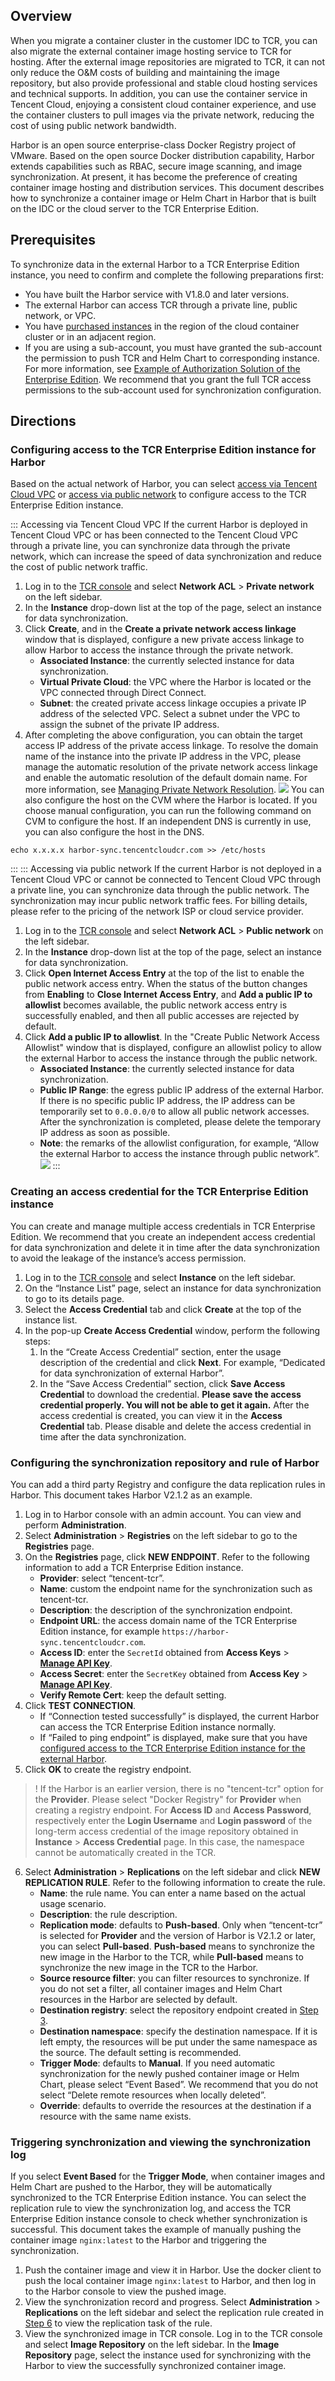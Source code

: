 ## Overview
When you migrate a container cluster in the customer IDC to TCR, you can also migrate the external container image hosting service to TCR for hosting. After the external image repositories are migrated to TCR, it can not only reduce the O&M costs of building and maintaining the image repository, but also provide professional and stable cloud hosting services and technical supports. In addition, you can use the container service in Tencent Cloud, enjoying a consistent cloud container experience, and use the container clusters to pull images via the private network, reducing the cost of using public network bandwidth.

Harbor is an open source enterprise-class Docker Registry project of VMware. Based on the open source Docker distribution capability, Harbor extends capabilities such as RBAC, secure image scanning, and image synchronization. At present, it has become the preference of creating container image hosting and distribution services. This document describes how to synchronize a container image or Helm Chart in Harbor that is built on the IDC or the cloud server to the TCR Enterprise Edition.

## Prerequisites
To synchronize data in the external Harbor to a TCR Enterprise Edition instance, you need to confirm and complete the following preparations first:
- You have built the Harbor service with V1.8.0 and later versions.
- The external Harbor can access TCR through a private line, public network, or VPC.
- You have [purchased instances](https://intl.cloud.tencent.com/document/product/1051/39088) in the region of the cloud container cluster or in an adjacent region.
- If you are using a sub-account, you must have granted the sub-account the permission to push TCR and Helm Chart to corresponding instance. For more information, see [Example of Authorization Solution of the Enterprise Edition](https://intl.cloud.tencent.com/document/product/1051/37248). We recommend that you grant the full TCR access permissions to the sub-account used for synchronization configuration.

## Directions
<span id="Configuration"></span>

### Configuring access to the TCR Enterprise Edition instance for Harbor

Based on the actual network of Harbor, you can select [access via Tencent Cloud VPC](#vpc) or [access via public network](#publicnet) to configure access to the TCR Enterprise Edition instance.

<dx-tabs>
::: Accessing via Tencent Cloud VPC
If the current Harbor is deployed in Tencent Cloud VPC or has been connected to the Tencent Cloud VPC through a private line, you can synchronize data through the private network, which can increase the speed of data synchronization and reduce the cost of public network traffic.

1. Log in to the [TCR console](https://console.cloud.tencent.com/tcr) and select **Network ACL** > **Private network** on the left sidebar.
2. In the **Instance** drop-down list at the top of the page, select an instance for data synchronization.
3. Click **Create**, and in the **Create a private network access linkage** window that is displayed, configure a new private access linkage to allow Harbor to access the instance through the private network.
	- **Associated Instance**: the currently selected instance for data synchronization.
	- **Virtual Private Cloud**: the VPC where the Harbor is located or the VPC connected through Direct Connect.
	- **Subnet**: the created private access linkage occupies a private IP address of the selected VPC. Select a subnet under the VPC to assign the subnet of the private IP address.
4. After completing the above configuration, you can obtain the target access IP address of the private access linkage. To resolve the domain name of the instance into the private IP address in the VPC, please manage the automatic resolution of the private network access linkage and enable the automatic resolution of the default domain name. For more information, see [Managing Private Network Resolution](https://intl.cloud.tencent.com/document/product/1051/35492).
![](https://main.qcloudimg.com/raw/3f1992c74f5f97496bb84d806951ea63.png)
You can also configure the host on the CVM where the Harbor is located. If you choose manual configuration, you can run the following command on CVM to configure the host. If an independent DNS is currently in use, you can also configure the host in the DNS.
```
echo x.x.x.x harbor-sync.tencentcloudcr.com >> /etc/hosts
```
:::
::: Accessing via public network
If the current Harbor is not deployed in a Tencent Cloud VPC or cannot be connected to Tencent Cloud VPC through a private line, you can synchronize data through the public network. The synchronization may incur public network traffic fees. For billing details, please refer to the pricing of the network ISP or cloud service provider.
1. Log in to the [TCR console](https://console.cloud.tencent.com/tcr) and select **Network ACL** > **Public network** on the left sidebar.
2. In the **Instance** drop-down list at the top of the page, select an instance for data synchronization.
3. Click **Open Internet Access Entry** at the top of the list to enable the public network access entry.
When the status of the button changes from **Enabling** to **Close Internet Access Entry**, and **Add a public IP to allowlist** becomes available, the public network access entry is successfully enabled, and then all public accesses are rejected by default.
4. Click **Add a public IP to allowlist**. In the "Create Public Network Access Allowlist" window that is displayed, configure an allowlist policy to allow the external Harbor to access the instance through the public network.
	- **Associated Instance**: the currently selected instance for data synchronization.
	- **Public IP Range**: the egress public IP address of the external Harbor. If there is no specific public IP address, the IP address can be temporarily set to `0.0.0.0/0` to allow all public network accesses. After the synchronization is completed, please delete the temporary IP address as soon as possible.
	- **Note**: the remarks of the allowlist configuration, for example, “Allow the external Harbor to access the instance through public network”.
![](https://staticintl.cloudcachetci.com/yehe/backend-news/YGw7975_487b82faa82a11edbb45525400c56988.png)
:::
</dx-tabs>

### Creating an access credential for the TCR Enterprise Edition instance

You can create and manage multiple access credentials in TCR Enterprise Edition. We recommend that you create an independent access credential for data synchronization and delete it in time after the data synchronization to avoid the leakage of the instance’s access permission.
1. Log in to the [TCR console](https://console.cloud.tencent.com/tcr) and select **Instance** on the left sidebar.
2. On the “Instance List” page, select an instance for data synchronization to go to its details page.
3. Select the **Access Credential** tab and click **Create** at the top of the instance list.
4. In the pop-up **Create Access Credential** window, perform the following steps:
    1. In the “Create Access Credential” section, enter the usage description of the credential and click **Next**. For example, “Dedicated for data synchronization of external Harbor”.
    2. In the “Save Access Credential” section, click **Save Access Credential** to download the credential. **Please save the access credential properly. You will not be able to get it again.**
After the access credential is created, you can view it in the **Access Credential** tab. Please disable and delete the access credential in time after the data synchronization.

### Configuring the synchronization repository and rule of Harbor
You can add a third party Registry and configure the data replication rules in Harbor. This document takes Harbor V2.1.2 as an example.
1. Log in to Harbor console with an admin account. You can view and perform **Administration**.
2. Select **Administration** > **Registries** on the left sidebar to go to the **Registries** page.
3. <span id="Step3"></span>On the **Registries** page, click **NEW ENDPOINT**. Refer to the following information to add a TCR Enterprise Edition instance.
	- **Provider**: select “tencent-tcr”.
	- **Name**: custom the endpoint name for the synchronization such as tencent-tcr.
	- **Description**: the description of the synchronization endpoint.
	- **Endpoint URL**: the access domain name of the TCR Enterprise Edition instance, for example `https://harbor-sync.tencentcloudcr.com`.
	- **Access ID**: enter the `SecretId` obtained from **Access Keys** > **[Manage API Key](https://console.cloud.tencent.com/cam/capi)**.
	- **Access Secret**: enter the `SecretKey` obtained from **Access Key** > **[Manage API Key](https://console.cloud.tencent.com/cam/capi)**.
	- **Verify Remote Cert**: keep the default setting.
4. Click **TEST CONNECTION**.
   - If “Connection tested successfully” is displayed, the current Harbor can access the TCR Enterprise Edition instance normally.
   - If “Failed to ping endpoint” is displayed, make sure that you have [configured access to the TCR Enterprise Edition instance for the external Harbor](#Configuration).
5. Click **OK** to create the registry endpoint.


>! If the Harbor is an earlier version, there is no "tencent-tcr" option for the **Provider**. Please select "Docker Registry" for **Provider** when creating a registry endpoint. For **Access ID** and **Access Password**, respectively enter the **Login Username** and **Login password** of the long-term access credential of the image repository obtained in **Instance** > **Access Credential** page. In this case, the namespace cannot be automatically created in the TCR.

6. <span id="createRule"></span>Select **Administration** > **Replications** on the left sidebar and click **NEW REPLICATION RULE**. Refer to the following information to create the rule.
   - **Name**: the rule name. You can enter a name based on the actual usage scenario.
	- **Description**: the rule description.
    - **Replication mode**: defaults to **Push-based**. Only when “tencent-tcr” is selected for **Provider** and the version of Harbor is V2.1.2 or later, you can select **Pull-based**. **Push-based** means to synchronize the new image in the Harbor to the TCR, while **Pull-based** means to synchronize the new image in the TCR to the Harbor.
	- **Source resource filter**: you can filter resources to synchronize. If you do not set a filter, all container images and Helm Chart resources in the Harbor are selected by default.
	- **Destination registry**: select the repository endpoint created in [Step 3](#Step3).
	- **Destination namespace**: specify the destination namespace. If it is left empty, the resources will be put under the same namespace as the source. The default setting is recommended.
	- **Trigger Mode**: defaults to **Manual**. If you need automatic synchronization for the newly pushed container image or Helm Chart, please select “Event Based”. We recommend that you do not select “Delete remote resources when locally deleted”.
	- **Override**: defaults to override the resources at the destination if a resource with the same name exists.


### Triggering synchronization and viewing the synchronization log
If you select **Event Based** for the **Trigger Mode**, when container images and Helm Chart are pushed to the Harbor, they will be automatically synchronized to the TCR Enterprise Edition instance. You can select the replication rule to view the synchronization log, and access the TCR Enterprise Edition instance console to check whether synchronization is successful. This document takes the example of manually pushing the container image `nginx:latest` to the Harbor and triggering the synchronization.
1. Push the container image and view it in Harbor.
Use the docker client to push the local container image `nginx:latest` to Harbor, and then log in to the Harbor console to view the pushed image.
2. View the synchronization record and progress.
Select **Administration** > **Replications** on the left sidebar and select the replication rule created in [Step 6](#createRule) to view the replication task of the rule.
3. View the synchronized image in TCR console.
Log in to the TCR console and select **Image Repository** on the left sidebar. In the **Image Repository** page, select the instance used for synchronizing with the Harbor to view the successfully synchronized container image.

